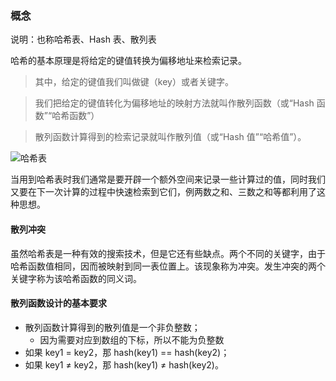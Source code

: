 ### 概念

说明：也称哈希表、Hash 表、散列表

哈希的基本原理是将给定的键值转换为偏移地址来检索记录。

> 其中，给定的键值我们叫做键（key）或者关键字。

> 我们把给定的键值转化为偏移地址的映射方法就叫作散列函数（或“Hash 函数”“哈希函数”）

> 散列函数计算得到的检索记录就叫作散列值（或“Hash 值”“哈希值”）。

<img :src="$withBase('/hashTable.png')" alt="哈希表" />

当用到哈希表时我们通常是要开辟一个额外空间来记录一些计算过的值，同时我们又要在下一次计算的过程中快速检索到它们，例两数之和、三数之和等都利用了这种思想。

#### 散列冲突

虽然哈希表是一种有效的搜索技术，但是它还有些缺点。两个不同的关键字，由于哈希函数值相同，因而被映射到同一表位置上。该现象称为冲突。发生冲突的两个关键字称为该哈希函数的同义词。

#### 散列函数设计的基本要求

- 散列函数计算得到的散列值是一个非负整数；
  - 因为需要对应到数组的下标，所以不能为负整数
- 如果 key1 = key2，那 hash(key1) == hash(key2)；
- 如果 key1 ≠ key2，那 hash(key1) ≠ hash(key2)。

